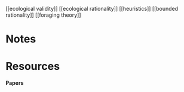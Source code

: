 [[ecological validity]]
[[ecological rationality]]
[[heuristics]]
[[bounded rationality]]
[[foraging theory]]

# Notes


# Resources
**Papers**


